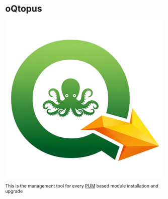 # oQtopus

![logo](oqtopus/icons/oqtopus-logo.png)

This is the management tool for every [PUM](https://github.com/opengisch/pum/) based module installation and upgrade

